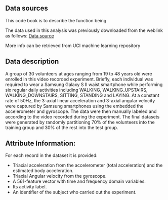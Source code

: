 ## Data sources
This code book is to describe the function being 

The data used in this analysis was previously downloaded from the weblink as follows: [Data source][1]

More info can be retrieved from UCI machine learning repository

## Data description
A group of 30 volunteers at ages ranging from 19 to 48 years old were enrolled in this video recorded experiment. Briefly, each individual was required to wear a Samsung Galaxy S II waist smartphone while performing six regular daily activities including WALKING, WALKING_UPSTAIRS, WALKING_DOWNSTAIRS, SITTING, STANDING and LAYING. At a constant rate of 50Hz, the 3-axial linear acceleration and 3-axial angular velocity were captured by Samsung smartphones using the embedded the accelerometer and gyroscope. The data were then manually labeled and according to the video recorded during the experiment. The final datasets were generated by randomly partitioning 70% of the volunteers into the training group and 30% of the rest into the test group.


## Attribute Information:
For each record in the dataset it is provided: 

- Triaxial acceleration from the accelerometer (total acceleration) and the estimated body acceleration. 
- Triaxial Angular velocity from the gyroscope. 
- A 561-feature vector with time and frequency domain variables. 
- Its activity label. 
- An identifier of the subject who carried out the experiment.


[1]:	https://d396qusza40orc.cloudfront.net/getdata%2Fprojectfiles%2FUCI%20HAR%20Dataset.zip "Smart phone dataset"
